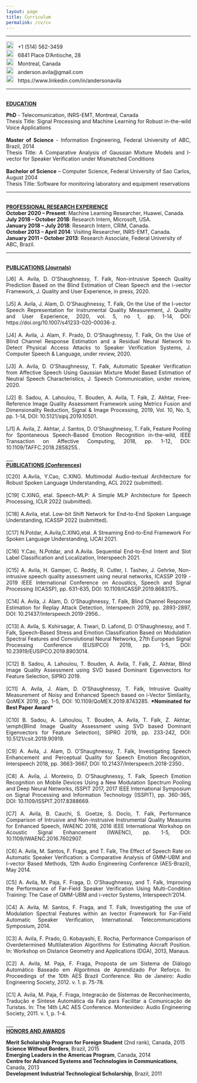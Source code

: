 ```yaml
---
layout: page
title: Curriculum
permalink: /cv/cv
---
```



<!--<center> <h1><b>Anderson R. Avila</b></h1></center>-->
___
<!--<b>CONTACT INFORMATION</b>-->
<p align="justify">
<img src="{{ site.baseurl }}/img/cv/phone.png" height="20" width="20">&nbsp;&nbsp; +1 (514) 562-3459
<br>
<img src="{{ site.baseurl }}/img/cv/address.png" height="20" width="20">&nbsp;&nbsp; 6841 Place D’Antioche, 28
<br>
<img src="{{ site.baseurl }}/img/cv/location.jpg" height="20" width="20">&nbsp;&nbsp; Montreal, Canada
<br>
<img src="{{ site.baseurl }}/img/cv/email.png" height="20" width="20">&nbsp;&nbsp; anderson.avila@gmail.com
<br>
<img src="{{ site.baseurl }}/img/cv/linkedin.png" height="20" width="20">&nbsp;&nbsp; https://www.linkedin.com/in/andersonavila
</p>

___
<br>
<b><u>EDUCATION</u></b>
<p align="justify">
<b>PhD</b> - Telecomunication, INRS-EMT, Montreal, Canada
<br>
Thesis Title: Signal Processing and Machine Learning for Robust in-the-wild Voice Applications
<br><br>
<b>Master of Science</b> - Information Engineering, Federal University of ABC, Brazil, 2014
<br>
Thesis Title: A Comparative Analysis of Gaussian Mixture Models and I-vector for Speaker Verification under Mismatched Conditions
<!-- <br><br>
<b>Postgraduate certificate</b> - Information Systems, Federal University of ABC, Brazil, 2011
<br>
Thesis Title: Speech-to-Speech Translation System from Portuguese to English
<br><br>
<b>Postgraduate certificate</b> - Industrial Process Management, Unicamp, November 2011
<br>
Thesis Title: Project Proposal for the Development of a Speech-to-Speech System from Portuguese to Portuguese to English -->
<br><br>
<b>Bachelor of Science</b> – Computer Science, Federal University of Sao Carlos, August 2004
<br>
Thesis Title: Software for monitoring laboratory and equipment reservations
</p>

___
<br>
<b><u>PROFESSIONAL RESEARCH EXPERIENCE</u></b><br>
<b>October 2020 – Present</b>: Machine Learning Researcher, Huawei, Canada.
<br>
<b>July 2018 – October 2018</b>: Research Intern, Microsoft, USA.
<br>
<b>January 2018 – July 2018</b>: Research Intern, CRIM, Canada.
<br>
<b>October 2013 – April 2014</b>: Visiting Researcher, INRS-EMT, Canada.
<br>
<b>January 2011 – October 2013</b>: Research Associate, Federal University of ABC, Brazil.
</p>

___
<br>
<b><u>PUBLICATIONS (Journals)</u></b>
<p align="justify">
[J6] A. Avila, D. O’Shaughnessy, T. Falk, Non-intrusive Speech Quality Prediction Based on the Blind Estimation of Clean Speech and the i-vector Framework, J. Quality and User Experience, in press, 2020.
<br><br>
[J5] A. Avila, J. Alam, D. O’Shaughnessy, T. Falk, On the Use of the I-vector Speech Representation for Instrumental Quality Measurement, J. Quality and User Experience, 2020, vol. 5, no 1, pp. 1-14, DOI: https://doi.org/10.1007/s41233-020-00036-z.
<br><br>
[J4] A. Avila, J. Alam, F. Prado, D. O’Shaughnessy, T. Falk, On the Use of Blind Channel Response Estimation and a Residual Neural Network to Detect Physical Access Attacks to Speaker Verification Systems, J. Computer Speech & Language, under review, 2020.
<br><br>
[J3] A. Avila, D. O’Shaughnessy, T. Falk, Automatic Speaker Verification from Affective Speech Using Gaussian Mixture Model Based Estimation of Neutral Speech Characteristics, J. Speech Communication, under review, 2020.
<br><br>
[J2] B. Sadou, A. Lahoulou, T. Bouden, A. Avila, T. Falk, Z. Akhtar, Free-Reference Image Quality Assessment Framework using Metrics Fusion and Dimensionality Reduction, Signal & Image Processing, 2019, Vol. 10, No. 5, pp. 1-14, DOI: 10.5121/sipij.2019.10501.
<br><br>
[J1] A. Avila, Z. Akhtar, J. Santos, D. O’Shaughnessy, T. Falk, Feature Pooling for Spontaneous Speech-Based Emotion Recognition in-the-wild, IEEE Transaction on Affective Computing, 2018, pp. 1-12, DOI: 10.1109/TAFFC.2018.2858255..
</p>
___

<br>
<b><u>PUBLICATIONS (Conferences)</u></b>
<p align="justify">
[C20] A.Avila, Y.Cao, C.XING. Multimodal Audio-textual Architecture for Robust Spoken Language Understanding, ACL 2022 (submitted).
<br><br>
[C19] C.XING, etal. Speech-MLP: A Simple MLP Architecture for Speech Processing, ICLR 2022 (submitted).
<br><br>
[C18] A.Avila, etal. Low-bit Shift Network for End-to-End Spoken Language Understanding, ICASSP 2022 (submitted).
<br><br>
[C17] N.Potdar, A.Avila,C.XING,etal. A Streaming End-to-End Framework For Spoken Language Understanding, IJCAI 2021.
<br><br>
[C16] Y.Cao,  N.Potdar, and A.Avila. Sequential End-to-End Intent and Slot Label Classification and Localization, Interspeech 2021.
<br><br>
[C15] A. Avila, H. Gamper, C. Reddy, R. Cutler, I. Tashev, J. Gehrke, Non-intrusive speech quality assessment using neural networks, ICASSP 2019 - 2019 IEEE International Conference on Acoustics, Speech and Signal Processing (ICASSP), pp. 631-635, DOI: 10.1109/ICASSP.2019.8683175..
<br><br>
[C14] A. Avila, J. Alam, D. O’Shaughnessy, T. Falk, Blind Channel Response Estimation for Replay Attack Detection, Interspeech 2019, pp. 2893-2897, DOI: 10.21437/Interspeech.2019-2956..
<br><br>
[C13] A. Avila, S. Kshirsagar, A. Tiwari, D. Lafond, D. O’Shaughnessy, and T. Falk, Speech-Based Stress and Emotion Classification Based on Modulation Spectral Features and Convolutional Neural Networks, 27th European Signal Processing Conference (EUSIPCO) 2019, pp. 1-5, DOI: 10.23919/EUSIPCO.2019.8903014.
<br><br>
[C12] B. Sadou, A. Lahoulou, T. Bouden, A. Avila, T. Falk, Z. Akhtar, Blind Image Quality Assessment using SVD based Dominant Eigenvectors for Feature Selection, SIPRO 2019.
<br><br>
[C11] A. Avila, J. Alam, D. O’Shaughnessy, T. Falk, Intrusive Quality Measurement of Noisy and Enhanced Speech based on i-Vector Similarity, QoMEX 2019, pp. 1-5, DOI: 10.1109/QoMEX.2019.8743285. <b>*Nominated for Best Paper Award*</b>
<br><br>
[C10] B. Sadou, A. Lahoulou, T. Bouden, A. Avila, T. Falk, Z. Akhtar, \emph{Blind Image Quality Assessment using SVD based Dominant Eigenvectors for Feature Selection}, SIPRO 2019, pp. 233-242, DOI: 10.5121/csit.2019.90919.
<br><br>
[C9] A. Avila, J. Alam, D. O’Shaughnessy, T. Falk, Investigating Speech Enhancement and Perceptual Quality for Speech Emotion Recognition, Interspeech 2018, pp. 3663-3667, DOI: 10.21437/Interspeech.2018-2350..
<br><br>
[C8] A. Avila, J. Monteiro, D. O’Shaughnessy, T. Falk, Speech Emotion Recognition on Mobile Devices Using a New Modulation Spectrum Pooling and Deep Neural Networks, ISSPIT 2017, 2017 IEEE International Symposium on Signal Processing and Information Technology (ISSPIT), pp. 360-365, DOI: 10.1109/ISSPIT.2017.8388669.
<br><br>
[C7] A. Avila, B. Cauchi, S. Goetze, S. Doclo, T. Falk, Performance Comparison of Intrusive and Non-instrusive Instrumental Quality Measures for Enhanced Speech, IWAENC 2016, 2016 IEEE International Workshop on Acoustic Signal Enhancement (IWAENC), pp. 1-5, DOI: 10.1109/IWAENC.2016.7602907.
<br><br>
[C6] A. Avila, M. Santos, F. Fraga, and T. Falk, The Effect of Speech Rate on Automatic Speaker Verification: a Comparative Analysis of GMM-UBM and I-vector Based Methods, 12th Audio Engineering Conference (AES-Brazil), May 2014.
<br><br>
[C5] A. Avila, M. Paja, F. Fraga, D. O’Shaughnessy, and T. Falk, Improving the Performance of Far-Field Speaker Verification Using Multi-Condition Training: The Case of GMM-UBM and i-vector Systems, Interspeech’2014.
<br><br>
[C4] A. Avila, M. Santos, F. Fraga, and T. Falk, Investigating the use of Modulation Spectral Features within an Ivector Framework for Far-Field Automatic Speaker Verification, International. Telecommunications Symposium, 2014.
<br><br>
[C3] A. Avila, F. Prado, G. Kobayashi, E. Rocha, Performance Comparison of Overdetermined Multilateration Algorithms for Estimating Aircraft Position. In: Workshop on Distance Geometry and Applications (DGA), 2013, Manaus.
<br><br>
[C2] A. Avila, M. Paja, F. Fraga, Proposta de um Sistema de Diálogo Automático Baseado em Algoritmos de Aprendizado Por Reforço. In: Proceedings of the 10th AES Brazil Conference. Rio de Janeiro: Audio Engineering Society, 2012. v. 1. p. 75-78.
<br><br>
[C1] A. Avila, M. Paja, F. Fraga, Integracão de Sistemas de Reconhecimento, Tradução e Síntese Automática da Fala para Facilitar a Comunicação de Turistas. In: The 14th LAC AES Conference. Montevideo: Audio Engineering Society, 2011. v. 1, p. 1-4.
</p>
___
<br>
<b><u>HONORS AND AWARDS</u></b>
<p>
<b>Merit Scholarship Program for Foreign Student</b> (2nd rank), Canada, 2015
<br>
<b>Science Without Borders</b>, Brazil, 2015
<br>
<b>Emerging Leaders in the Americas Program</b>, Canada, 2014
<br>
<b>Centre for Advanced Systems and Technologies in Communications</b>, Canada, 2013
<br>
<b>Development Industrial Technological Scholarship</b>, Brazil, 2011
</p>
